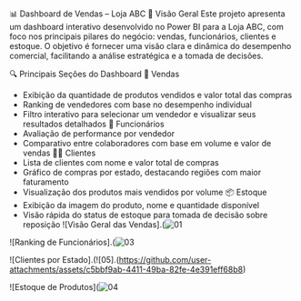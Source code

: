 📊 Dashboard de Vendas – Loja ABC
🧠 Visão Geral
Este projeto apresenta um dashboard interativo desenvolvido no Power BI para a Loja ABC, com foco nos principais pilares do negócio: vendas, funcionários, clientes e estoque. O objetivo é fornecer uma visão clara e dinâmica do desempenho comercial, facilitando a análise estratégica e a tomada de decisões.

🔍 Principais Seções do Dashboard
🛒 Vendas
- Exibição da quantidade de produtos vendidos e valor total das compras
- Ranking de vendedores com base no desempenho individual
- Filtro interativo para selecionar um vendedor e visualizar seus resultados detalhados
👥 Funcionários
- Avaliação de performance por vendedor
- Comparativo entre colaboradores com base em volume e valor de vendas
🧑‍💼 Clientes
- Lista de clientes com nome e valor total de compras
- Gráfico de compras por estado, destacando regiões com maior faturamento
- Visualização dos produtos mais vendidos por volume
📦 Estoque
- Exibição da imagem do produto, nome e quantidade disponível
- Visão rápida do status de estoque para tomada de decisão sobre reposição
![Visão Geral das Vendas].(![01](https://github.com/user-attachments/assets/5bfbee4a-b21f-4e4e-9f94-5a9c7864c4fa)
  

![Ranking de Funcionários].(![03](https://github.com/user-attachments/assets/d1989085-e8e4-406d-a654-02d54b924d2c)


![Clientes por Estado].(![05].(https://github.com/user-attachments/assets/c5bbf9ab-4411-49ba-82fe-4e391eff68b8)

![Estoque de Produtos](![04](https://github.com/user-attachments/assets/56989bc0-0821-4ac0-9bfa-2feb012c026d)

